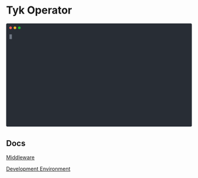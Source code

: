 # Tyk Operator

![Demo](./docs/img/demo.svg)

## Docs

[Middleware](./docs/middleware.md)

[Development Environment](./docs/development.md)

